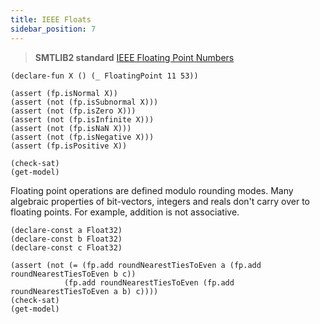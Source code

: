 ```yaml
--- 
title: IEEE Floats
sidebar_position: 7
---
```



> **SMTLIB2 standard** [IEEE Floating Point Numbers](http://smtlib.cs.uiowa.edu/theories-FloatingPoint.shtml)



```z3
(declare-fun X () (_ FloatingPoint 11 53))

(assert (fp.isNormal X))
(assert (not (fp.isSubnormal X)))
(assert (not (fp.isZero X)))
(assert (not (fp.isInfinite X)))
(assert (not (fp.isNaN X)))
(assert (not (fp.isNegative X)))
(assert (fp.isPositive X))

(check-sat)
(get-model)
```

Floating point operations are defined modulo rounding modes.
Many algebraic properties of bit-vectors, integers and reals don't carry over to floating points.
For example, addition is not associative.

```z3
(declare-const a Float32)
(declare-const b Float32)
(declare-const c Float32)

(assert (not (= (fp.add roundNearestTiesToEven a (fp.add roundNearestTiesToEven b c))
	        (fp.add roundNearestTiesToEven (fp.add roundNearestTiesToEven a b) c))))
(check-sat)
(get-model)
```
